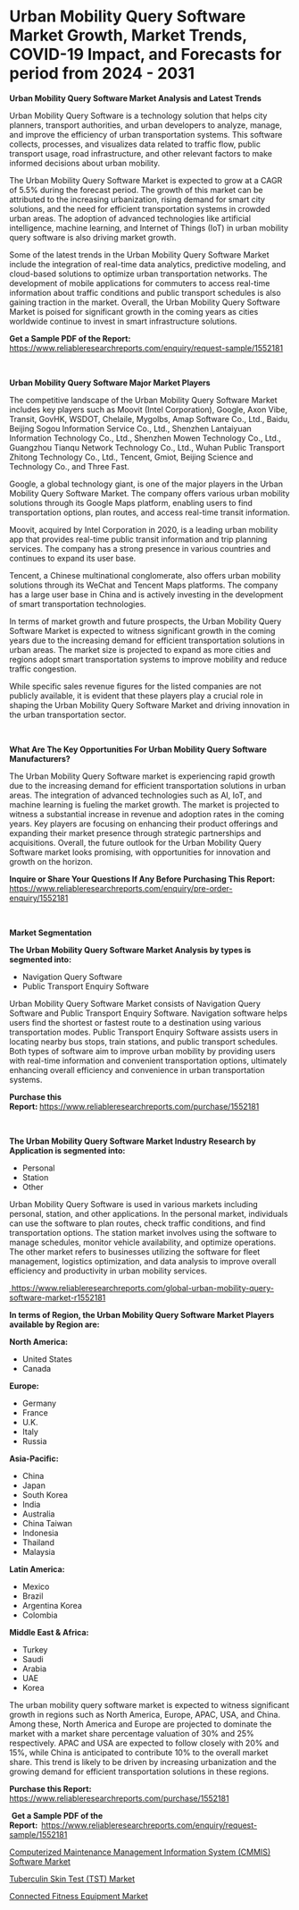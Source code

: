 <p><h1>Urban Mobility Query Software Market Growth, Market Trends, COVID-19 Impact, and Forecasts for period from 2024 - 2031</h1></p><p><strong>Urban Mobility Query Software Market Analysis and Latest Trends</strong></p>
<p><p>Urban Mobility Query Software is a technology solution that helps city planners, transport authorities, and urban developers to analyze, manage, and improve the efficiency of urban transportation systems. This software collects, processes, and visualizes data related to traffic flow, public transport usage, road infrastructure, and other relevant factors to make informed decisions about urban mobility.</p><p>The Urban Mobility Query Software Market is expected to grow at a CAGR of 5.5% during the forecast period. The growth of this market can be attributed to the increasing urbanization, rising demand for smart city solutions, and the need for efficient transportation systems in crowded urban areas. The adoption of advanced technologies like artificial intelligence, machine learning, and Internet of Things (IoT) in urban mobility query software is also driving market growth.</p><p>Some of the latest trends in the Urban Mobility Query Software Market include the integration of real-time data analytics, predictive modeling, and cloud-based solutions to optimize urban transportation networks. The development of mobile applications for commuters to access real-time information about traffic conditions and public transport schedules is also gaining traction in the market. Overall, the Urban Mobility Query Software Market is poised for significant growth in the coming years as cities worldwide continue to invest in smart infrastructure solutions.</p></p>
<p><strong>Get a Sample PDF of the Report:&nbsp;</strong> <a href="https://www.reliableresearchreports.com/enquiry/request-sample/1552181">https://www.reliableresearchreports.com/enquiry/request-sample/1552181</a></p>
<p>&nbsp;</p>
<p><strong>Urban Mobility Query Software Major Market Players</strong></p>
<p><p>The competitive landscape of the Urban Mobility Query Software Market includes key players such as Moovit (Intel Corporation), Google, Axon Vibe, Transit, GovHK, WSDOT, Chelaile, Mygolbs, Amap Software Co., Ltd., Baidu, Beijing Sogou Information Service Co., Ltd., Shenzhen Lantaiyuan Information Technology Co., Ltd., Shenzhen Mowen Technology Co., Ltd., Guangzhou Tianqu Network Technology Co., Ltd., Wuhan Public Transport Zhitong Technology Co., Ltd., Tencent, Gmiot, Beijing Science and Technology Co., and Three Fast.</p><p>Google, a global technology giant, is one of the major players in the Urban Mobility Query Software Market. The company offers various urban mobility solutions through its Google Maps platform, enabling users to find transportation options, plan routes, and access real-time transit information.</p><p>Moovit, acquired by Intel Corporation in 2020, is a leading urban mobility app that provides real-time public transit information and trip planning services. The company has a strong presence in various countries and continues to expand its user base.</p><p>Tencent, a Chinese multinational conglomerate, also offers urban mobility solutions through its WeChat and Tencent Maps platforms. The company has a large user base in China and is actively investing in the development of smart transportation technologies.</p><p>In terms of market growth and future prospects, the Urban Mobility Query Software Market is expected to witness significant growth in the coming years due to the increasing demand for efficient transportation solutions in urban areas. The market size is projected to expand as more cities and regions adopt smart transportation systems to improve mobility and reduce traffic congestion.</p><p>While specific sales revenue figures for the listed companies are not publicly available, it is evident that these players play a crucial role in shaping the Urban Mobility Query Software Market and driving innovation in the urban transportation sector.</p></p>
<p>&nbsp;</p>
<p><strong>What Are The Key Opportunities For Urban Mobility Query Software Manufacturers?</strong></p>
<p><p>The Urban Mobility Query Software market is experiencing rapid growth due to the increasing demand for efficient transportation solutions in urban areas. The integration of advanced technologies such as AI, IoT, and machine learning is fueling the market growth. The market is projected to witness a substantial increase in revenue and adoption rates in the coming years. Key players are focusing on enhancing their product offerings and expanding their market presence through strategic partnerships and acquisitions. Overall, the future outlook for the Urban Mobility Query Software market looks promising, with opportunities for innovation and growth on the horizon.</p></p>
<p><strong>Inquire or Share Your Questions If Any Before Purchasing This Report:</strong> <a href="https://www.reliableresearchreports.com/enquiry/pre-order-enquiry/1552181">https://www.reliableresearchreports.com/enquiry/pre-order-enquiry/1552181</a></p>
<p>&nbsp;</p>
<p><strong>Market Segmentation</strong></p>
<p><strong>The Urban Mobility Query Software Market Analysis by types is segmented into:</strong></p>
<p><ul><li>Navigation Query Software</li><li>Public Transport Enquiry Software</li></ul></p>
<p><p>Urban Mobility Query Software Market consists of Navigation Query Software and Public Transport Enquiry Software. Navigation software helps users find the shortest or fastest route to a destination using various transportation modes. Public Transport Enquiry Software assists users in locating nearby bus stops, train stations, and public transport schedules. Both types of software aim to improve urban mobility by providing users with real-time information and convenient transportation options, ultimately enhancing overall efficiency and convenience in urban transportation systems.</p></p>
<p><strong>Purchase this Report:&nbsp;</strong><a href="https://www.reliableresearchreports.com/purchase/1552181">https://www.reliableresearchreports.com/purchase/1552181</a></p>
<p>&nbsp;</p>
<p><strong>The Urban Mobility Query Software Market Industry Research by Application is segmented into:</strong></p>
<p><ul><li>Personal</li><li>Station</li><li>Other</li></ul></p>
<p><p>Urban Mobility Query Software is used in various markets including personal, station, and other applications. In the personal market, individuals can use the software to plan routes, check traffic conditions, and find transportation options. The station market involves using the software to manage schedules, monitor vehicle availability, and optimize operations. The other market refers to businesses utilizing the software for fleet management, logistics optimization, and data analysis to improve overall efficiency and productivity in urban mobility services.</p></p>
<p><a href="https://www.reliableresearchreports.com/global-urban-mobility-query-software-market-r1552181">&nbsp;https://www.reliableresearchreports.com/global-urban-mobility-query-software-market-r1552181</a></p>
<p><strong>In terms of Region, the Urban Mobility Query Software Market Players available by Region are:</strong></p>
<p>
    <p> <strong> North America: </strong>
        <ul>
            <li>United States</li>
            <li>Canada</li>
        </ul>
        </p> 
    <p> <strong> Europe: </strong>
        <ul>
            <li>Germany</li>
            <li>France</li>
            <li>U.K.</li>
            <li>Italy</li>
            <li>Russia</li>
        </ul>
        </p> 
    <p> <strong> Asia-Pacific: </strong>
        <ul>
            <li>China</li>
            <li>Japan</li>
            <li>South Korea</li>
            <li>India</li>
            <li>Australia</li>
            <li>China Taiwan</li>
            <li>Indonesia</li>
            <li>Thailand</li>
            <li>Malaysia</li>
        </ul>
        </p> 
    <p> <strong> Latin America: </strong>
        <ul>
            <li>Mexico</li>
            <li>Brazil</li>
            <li>Argentina Korea</li>
            <li>Colombia</li>
        </ul>
        </p> 
    <p> <strong> Middle East & Africa: </strong>
        <ul>
            <li>Turkey</li>
            <li>Saudi</li>
            <li>Arabia</li>
            <li>UAE</li>
            <li>Korea</li>
        </ul>
    </p>
    </p>
<p><p>The urban mobility query software market is expected to witness significant growth in regions such as North America, Europe, APAC, USA, and China. Among these, North America and Europe are projected to dominate the market with a market share percentage valuation of 30% and 25% respectively. APAC and USA are expected to follow closely with 20% and 15%, while China is anticipated to contribute 10% to the overall market share. This trend is likely to be driven by increasing urbanization and the growing demand for efficient transportation solutions in these regions.</p></p>
<p><strong>Purchase this Report: </strong><a href="https://www.reliableresearchreports.com/purchase/1552181">https://www.reliableresearchreports.com/purchase/1552181</a></p>
<p>&nbsp;<strong>Get a Sample PDF of the Report:&nbsp;&nbsp;</strong><a href="https://www.reliableresearchreports.com/enquiry/request-sample/1552181">https://www.reliableresearchreports.com/enquiry/request-sample/1552181</a></p>
<p><strong></strong></p>
<p><p><a href="https://github.com/dylanObrien626/Market-Research-Report-List-1/blob/main/computerized-maintenance-management-information-system-cmmis-software-market.md">Computerized Maintenance Management Information System (CMMIS) Software Market</a></p><p><a href="https://github.com/qndifksd5/Market-Research-Report-List-1/blob/main/tuberculin-skin-test-tst-market.md">Tuberculin Skin Test (TST) Market</a></p><p><a href="https://medium.com/@lynnullrich2023/global-connected-fitness-equipment-market-opportunities-and-forecast-for-period-from-2024-to-2031-f1b5e2ebb47b">Connected Fitness Equipment Market</a></p></p>